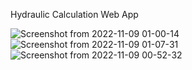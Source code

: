 Hydraulic Calculation Web App

![Screenshot from 2022-11-09 01-00-14](https://user-images.githubusercontent.com/109771302/200702360-9d7e65c6-e4fe-45c9-8033-45d9c60ce6f5.png)
![Screenshot from 2022-11-09 01-07-31](https://user-images.githubusercontent.com/109771302/200703723-34a4c586-a9d4-4817-a6e8-44d0fe08a654.png)
![Screenshot from 2022-11-09 00-52-32](https://user-images.githubusercontent.com/109771302/200701315-44936123-67b2-48c4-b4e9-49ae67ec8923.png)
